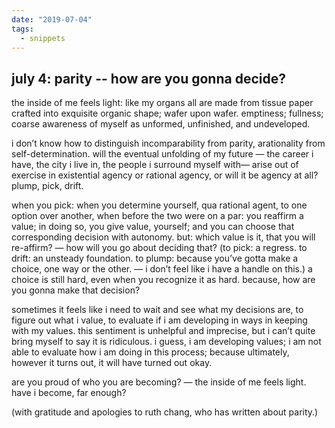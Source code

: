 ```yaml
---
date: "2019-07-04"
tags:
  - snippets
---
```

## july 4: parity -- how are you gonna decide?

the inside of me feels light: like my organs all are made from tissue paper crafted into exquisite organic shape; wafer upon wafer. emptiness; fullness; coarse awareness of myself as unformed, unfinished, and undeveloped.

i don’t know how to distinguish incomparability from parity, arationality from self-determination. will the eventual unfolding of my future — the career i have, the city i live in, the people i surround myself with—  arise out of exercise in existential agency or rational agency, or will it be agency at all? plump, pick, drift.

when you pick: when you determine yourself, qua rational agent, to one option over another, when before the two were on a par: you reaffirm a value; in doing so, you give value, yourself; and you can choose that corresponding decision with autonomy. but: which value is it, that you will re-affirm? — how will you go about deciding that? (to pick: a regress. to drift: an unsteady foundation. to plump: because you’ve gotta make a choice, one way or the other. — i don’t feel like i have a handle on this.) a choice is still hard, even when you recognize it as hard. because, how are you gonna make that decision?

sometimes it feels like i need to wait and see what my decisions are, to figure out what i value, to evaluate if i am developing in ways in keeping with my values. this sentiment is unhelpful and imprecise, but i can’t quite bring myself to say it is ridiculous. i guess, i am developing values; i am not able to evaluate how i am doing in this process; because ultimately, however it turns out, it will have turned out okay.

are you proud of who you are becoming? — the inside of me feels light. have i become, far enough?



(with gratitude and apologies to ruth chang, who has written about parity.)
